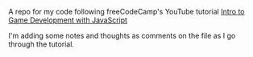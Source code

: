 A repo for my code following freeCodeCamp's YouTube tutorial [Intro to Game Development with JavaScript](https://www.youtube.com/watch?v=3EMxBkqC4z0)

I'm adding some notes and thoughts as comments on the file as I go through the tutorial.